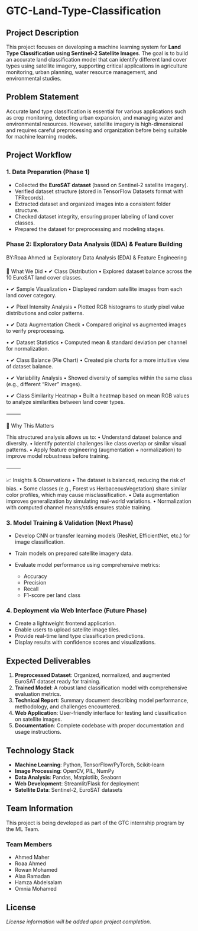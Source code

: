 # GTC-Land-Type-Classification

## Project Description

This project focuses on developing a machine learning system for **Land Type Classification using Sentinel-2 Satellite Images**. The goal is to build an accurate land classification model that can identify different land cover types using satellite imagery, supporting critical applications in agriculture monitoring, urban planning, water resource management, and environmental studies.

## Problem Statement

Accurate land type classification is essential for various applications such as crop monitoring, detecting urban expansion, and managing water and environmental resources. However, satellite imagery is high-dimensional and requires careful preprocessing and organization before being suitable for machine learning models.

## Project Workflow

### 1. Data Preparation (Phase 1)

* Collected the **EuroSAT dataset** (based on Sentinel-2 satellite imagery).
* Verified dataset structure (stored in TensorFlow Datasets format with TFRecords).
* Extracted dataset and organized images into a consistent folder structure.
* Checked dataset integrity, ensuring proper labeling of land cover classes.
* Prepared the dataset for preprocessing and modeling stages.

###  Phase 2: Exploratory Data Analysis (EDA) & Feature Building
BY:Roaa Ahmed
📊 Exploratory Data Analysis (EDA) & Feature Engineering

🔎 What We Did
 • ✔ Class Distribution
 • Explored dataset balance across the 10 EuroSAT land cover classes.
 
 • ✔ Sample Visualization
 • Displayed random satellite images from each land cover category.
 
 • ✔ Pixel Intensity Analysis
 • Plotted RGB histograms to study pixel value distributions and color patterns.
 
 • ✔ Data Augmentation Check
 • Compared original vs augmented images to verify preprocessing.
 
 • ✔ Dataset Statistics
 • Computed mean & standard deviation per channel for normalization.
 
 • ✔ Class Balance (Pie Chart)
 • Created pie charts for a more intuitive view of dataset balance.
 
 • ✔ Variability Analysis
 • Showed diversity of samples within the same class (e.g., different “River” images).
 
 • ✔ Class Similarity Heatmap
 • Built a heatmap based on mean RGB values to analyze similarities between land cover types.

⸻

🎯 Why This Matters

This structured analysis allows us to:
 • Understand dataset balance and diversity.
 • Identify potential challenges like class overlap or similar visual patterns.
 • Apply feature engineering (augmentation + normalization) to improve model robustness before training.

⸻

📈 Insights & Observations
 • The dataset is balanced, reducing the risk of bias.
 • Some classes (e.g., Forest vs HerbaceousVegetation) share similar color profiles, which may cause misclassification.
 • Data augmentation improves generalization by simulating real-world variations.
 • Normalization with computed channel means/stds ensures stable training.

### 3. Model Training & Validation (Next Phase)

* Develop CNN or transfer learning models (ResNet, EfficientNet, etc.) for image classification.
* Train models on prepared satellite imagery data.
* Evaluate model performance using comprehensive metrics:

  * Accuracy
  * Precision
  * Recall
  * F1-score per land class

### 4. Deployment via Web Interface (Future Phase)

* Create a lightweight frontend application.
* Enable users to upload satellite image tiles.
* Provide real-time land type classification predictions.
* Display results with confidence scores and visualizations.

## Expected Deliverables

1. **Preprocessed Dataset**: Organized, normalized, and augmented EuroSAT dataset ready for training.
2. **Trained Model**: A robust land classification model with comprehensive evaluation metrics.
3. **Technical Report**: Summary document describing model performance, methodology, and challenges encountered.
4. **Web Application**: User-friendly interface for testing land classification on satellite images.
5. **Documentation**: Complete codebase with proper documentation and usage instructions.

## Technology Stack

* **Machine Learning**: Python, TensorFlow/PyTorch, Scikit-learn
* **Image Processing**: OpenCV, PIL, NumPy
* **Data Analysis**: Pandas, Matplotlib, Seaborn
* **Web Development**: Streamlit/Flask for deployment
* **Satellite Data**: Sentinel-2, EuroSAT datasets

## Team Information

This project is being developed as part of the GTC internship program by the ML Team.

### Team Members

* Ahmed Maher
* Roaa Ahmed
* Rowan Mohamed
* Alaa Ramadan
* Hamza Abdelsalam
* Omnia Mohamed

## License

*License information will be added upon project completion.*
